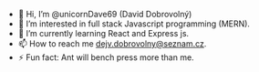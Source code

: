 - 👋 Hi, I’m @unicornDave69 (David Dobrovolný)
- 👀 I’m interested in full stack Javascript programming (MERN).
- 🌱 I’m currently learning React and Express js.
- 📫 How to reach me dejv.dobrovolny@seznam.cz.
- ⚡ Fun fact: Ant will bench press more than me.

<!---
unicornDave69/unicornDave69 is a ✨ special ✨ repository because its `README.md` (this file) appears on your GitHub profile.
You can click the Preview link to take a look at your changes.
--->
